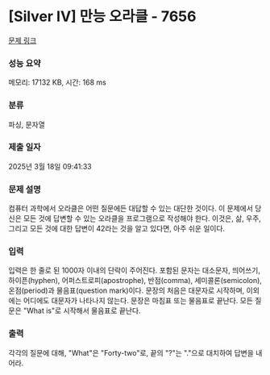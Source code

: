 # [Silver IV] 만능 오라클 - 7656 

[문제 링크](https://www.acmicpc.net/problem/7656) 

### 성능 요약

메모리: 17132 KB, 시간: 168 ms

### 분류

파싱, 문자열

### 제출 일자

2025년 3월 18일 09:41:33

### 문제 설명

<p>컴퓨터 과학에서 오라클은 어떤 질문에든 대답할 수 있는 대단한 것이다. 이 문제에서 당신은 모든 것에 답변할 수 있는 오라클을 프로그램으로 작성해야 한다. 이것은, 삶, 우주, 그리고 모든 것에 대한 답변이 42라는 것을 알고 있다면, 아주 쉬운 일이다.</p>

### 입력 

 <p>입력은 한 줄로 된 1000자 이내의 단락이 주어진다. 포함된 문자는 대소문자, 띄어쓰기, 하이픈(hyphen), 어퍼스트로피(apostrophe), 반점(comma), 세미콜론(semicolon), 온점(period)과 물음표(question mark)이다. 문장의 처음은 대문자로 시작하며, 이외에는 어디에도 대문자가 나타나지 않는다. 문장은 마침표 또는 물음표로 끝난다. 모든 질문은 "What is"로 시작해서 물음표로 끝난다.</p>

### 출력 

 <p>각각의 질문에 대해, "What"은 "Forty-two"로, 끝의 "?"는 "."으로 대치하여 답변을 내어라.</p>

